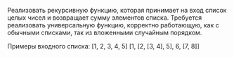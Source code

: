 Реализовать рекурсивную функцию, которая принимает на вход список целых чисел и возвращает сумму элементов списка.
Требуется реализовать универсальную функцию, корректно работающую, как с обычными списками, так из вложенными случайным порядком.

Примеры входного списка: [1, 2, 3, 4, 5] [1, [2, [3, 4], 5], 6, [7, 8]]
